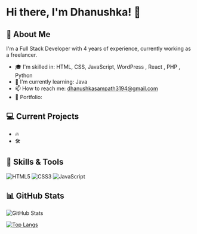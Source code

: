 # Hi there, I'm Dhanushka! 👋

## 🚀 About Me
I'm a Full Stack Developer with 4 years of experience, currently working as a freelancer.

- 🎓 I'm skilled in: HTML, CSS, JavaScript, WordPress , React , PHP , Python
- 🌱 I'm currently learning: Java 
- 📫 How to reach me: dhanushkasampath3194@gmail.com
- 💼 Portfolio: 
  
## 💻 Current Projects
- 🔥 
- 🛠️ 
  
## 🌟 Skills & Tools
![HTML5](https://img.shields.io/badge/HTML5-000?style=for-the-badge&logo=html5&logoColor=orange)
![CSS3](https://img.shields.io/badge/CSS3-000?style=for-the-badge&logo=css3&logoColor=blue)
![JavaScript](https://img.shields.io/badge/JavaScript-000?style=for-the-badge&logo=javascript&logoColor=yellow)

## 📊 GitHub Stats
![GitHub Stats](https://github-readme-stats.vercel.app/api?username=yourusername&show_icons=true&theme=radical)

[![Top Langs](https://github-readme-stats.vercel.app/api/top-langs/?username=yourusername&layout=compact&theme=radical)](https://github.com/yourusername)
